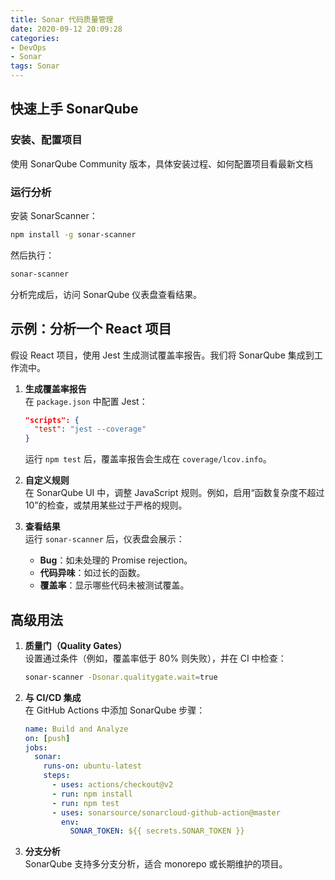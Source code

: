 ```yaml
---
title: Sonar 代码质量管理
date: 2020-09-12 20:09:28
categories: 
- DevOps
- Sonar
tags: Sonar
---
```


## 快速上手 SonarQube

### 安装、配置项目
使用 SonarQube Community 版本，具体安装过程、如何配置项目看最新文档

### 运行分析
安装 SonarScanner：
```bash
npm install -g sonar-scanner
```
然后执行：
```bash
sonar-scanner
```
分析完成后，访问 SonarQube 仪表盘查看结果。

## 示例：分析一个 React 项目
假设 React 项目，使用 Jest 生成测试覆盖率报告。我们将 SonarQube 集成到工作流中。

1. **生成覆盖率报告**  
   在 `package.json` 中配置 Jest：
   ```json
   "scripts": {
     "test": "jest --coverage"
   }
   ```
   运行 `npm test` 后，覆盖率报告会生成在 `coverage/lcov.info`。

2. **自定义规则**  
   在 SonarQube UI 中，调整 JavaScript 规则。例如，启用“函数复杂度不超过 10”的检查，或禁用某些过于严格的规则。

3. **查看结果**  
   运行 `sonar-scanner` 后，仪表盘会展示：
   - **Bug**：如未处理的 Promise rejection。
   - **代码异味**：如过长的函数。
   - **覆盖率**：显示哪些代码未被测试覆盖。

## 高级用法
1. **质量门（Quality Gates）**  
   设置通过条件（例如，覆盖率低于 80% 则失败），并在 CI 中检查：
   ```bash
   sonar-scanner -Dsonar.qualitygate.wait=true
   ```

2. **与 CI/CD 集成**  
   在 GitHub Actions 中添加 SonarQube 步骤：
   ```yaml
   name: Build and Analyze
   on: [push]
   jobs:
     sonar:
       runs-on: ubuntu-latest
       steps:
         - uses: actions/checkout@v2
         - run: npm install
         - run: npm test
         - uses: sonarsource/sonarcloud-github-action@master
           env:
             SONAR_TOKEN: ${{ secrets.SONAR_TOKEN }}
   ```

3. **分支分析**  
   SonarQube 支持多分支分析，适合 monorepo 或长期维护的项目。